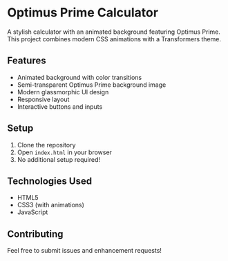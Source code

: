 # Optimus Prime Calculator

A stylish calculator with an animated background featuring Optimus Prime. This project combines modern CSS animations with a Transformers theme.

## Features
- Animated background with color transitions
- Semi-transparent Optimus Prime background image
- Modern glassmorphic UI design
- Responsive layout
- Interactive buttons and inputs

## Setup
1. Clone the repository
2. Open `index.html` in your browser
3. No additional setup required!

## Technologies Used
- HTML5
- CSS3 (with animations)
- JavaScript

## Contributing
Feel free to submit issues and enhancement requests! 